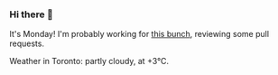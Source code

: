 ### Hi there :wave:

It's Monday! I'm probably working for [this bunch](https://github.com/kohofinancial), reviewing some pull requests.

Weather in Toronto: partly cloudy, at +3°C.
